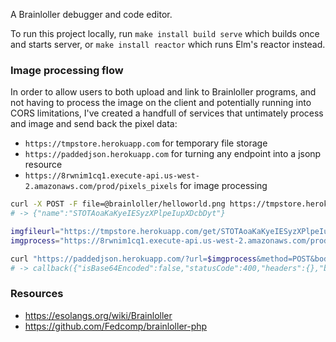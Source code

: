 A Brainloller debugger and code editor.

To run this project locally, run `make install build serve` which builds once
and starts server, or `make install reactor` which runs Elm's reactor instead.

### Image processing flow

In order to allow users to both upload and link to Brainloller programs, and
not having to process the image on the client and potentially running into CORS
limitations, I've created a handfull of services that untimately process and
image and send back the pixel data:

- `https://tmpstore.herokuapp.com` for temporary file storage
- `https://paddedjson.herokuapp.com` for turning any endpoint into a jsonp resource
- `https://8rwnim1cq1.execute-api.us-west-2.amazonaws.com/prod/pixels_pixels` for image processing


```bash
curl -X POST -F file=@brainloller/helloworld.png https://tmpstore.herokuapp.com/upload
# -> {"name":"STOTAoaKaKyeIESyzXPlpeIupXDcbDyt"}

imgfileurl="https://tmpstore.herokuapp.com/get/STOTAoaKaKyeIESyzXPlpeIupXDcbDyt"
imgprocess="https://8rwnim1cq1.execute-api.us-west-2.amazonaws.com/prod/pixels_pixels"

curl "https://paddedjson.herokuapp.com/?url=$imgprocess&method=POST&body=%7B%22path%22:%22$imgfileurl%22%7D"
# -> callback({"isBase64Encoded":false,"statusCode":400,"headers":{},"body":{"pixels":[[{"R":255,"G":0,"B":0,"A":255}, ...
```

### Resources

- https://esolangs.org/wiki/Brainloller
- https://github.com/Fedcomp/brainloller-php
